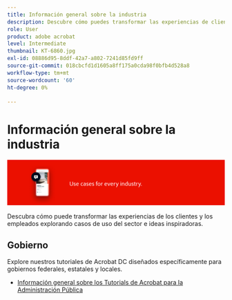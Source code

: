 ```yaml
---
title: Información general sobre la industria
description: Descubre cómo puedes transformar las experiencias de clientes y empleados explorando casos de uso del sector e ideas inspiradoras
role: User
product: adobe acrobat
level: Intermediate
thumbnail: KT-6860.jpg
exl-id: 08886d95-8ddf-42a7-a802-7241d85fd9ff
source-git-commit: 018cbcfd1d1605a8ff175a0cda98f0bfb4d528a8
workflow-type: tm+mt
source-wordcount: '60'
ht-degree: 0%

---
```


# Información general sobre la industria

![Imagen del sector de Acrobat](../assets/Hero-Industry.png)

Descubra cómo puede transformar las experiencias de los clientes y los empleados explorando casos de uso del sector e ideas inspiradoras.

## Gobierno

Explore nuestros tutoriales de Acrobat DC diseñados específicamente para gobiernos federales, estatales y locales.

* [Información general sobre los Tutorials de Acrobat para la Administración Pública](gov/gov-overview.md)
